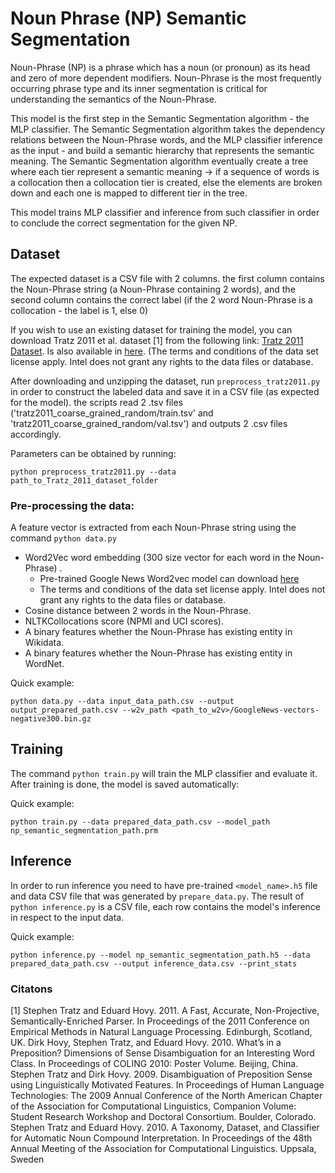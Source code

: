 # Noun Phrase (NP) Semantic Segmentation

Noun-Phrase (NP) is a phrase which has a noun (or pronoun) as its head and zero of more dependent modifiers.
Noun-Phrase is the most frequently occurring phrase type and its inner segmentation is critical for understanding the
semantics of the Noun-Phrase.

This model is the first step in the Semantic Segmentation algorithm - the MLP classifier.
The Semantic Segmentation algorithm takes the dependency relations between the Noun-Phrase words, and the MLP classifier inference as the
input - and build a semantic hierarchy that represents the semantic meaning.
The Semantic Segmentation algorithm eventually create a tree where each tier represent a semantic meaning -> if a sequence of words is a
collocation then a collocation tier is created, else the elements are broken down and each one is mapped
to different tier in the tree.

This model trains MLP classifier and inference from such classifier in order to conclude the correct segmentation
for the given NP.

## Dataset
The expected dataset is a CSV file with 2 columns. the first column contains the Noun-Phrase string (a Noun-Phrase containing 2 words), and the second column contains the correct label (if the 2 word Noun-Phrase is a collocation - the label is 1, else 0)

If you wish to use an existing dataset for training the model, you can download Tratz 2011 et al. dataset [1] from the following link:
[Tratz 2011 Dataset](https://vered1986.github.io/papers/Tratz2011_Dataset.tar.gz). Is also available in [here](https://www.isi.edu/publications/licensed-sw/fanseparser/index.html).
(The terms and conditions of the data set license apply. Intel does not grant any rights to the data files or database.


After downloading and unzipping the dataset, run `preprocess_tratz2011.py` in order to construct the labeled data and save it in a CSV file (as expected for the model).
the scripts read 2 .tsv files ('tratz2011_coarse_grained_random/train.tsv' and 'tratz2011_coarse_grained_random/val.tsv') and outputs 2 .csv files accordingly.

Parameters can be obtained by running:

    python preprocess_tratz2011.py --data path_to_Tratz_2011_dataset_folder


### Pre-processing the data:
A feature vector is extracted from each Noun-Phrase string using the command `python data.py`

* Word2Vec word embedding (300 size vector for each word in the Noun-Phrase) .
    * Pre-trained Google News Word2vec model can download [here](https://drive.google.com/file/d/0B7XkCwpI5KDYNlNUTTlSS21pQmM/edit?usp=sharing)
    * The terms and conditions of the data set license apply. Intel does not grant any rights to the data files or database.
* Cosine distance between 2 words in the Noun-Phrase.
* NLTKCollocations score (NPMI and UCI scores).
* A binary features whether the Noun-Phrase has existing entity in Wikidata.
* A binary features whether the Noun-Phrase has existing entity in WordNet.

Quick example:

    python data.py --data input_data_path.csv --output output_prepared_path.csv --w2v_path <path_to_w2v>/GoogleNews-vectors-negative300.bin.gz

## Training
The command `python train.py` will train the MLP classifier and evaluate it.
After training is done, the model is saved automatically:

Quick example:

    python train.py --data prepared_data_path.csv --model_path np_semantic_segmentation_path.prm

## Inference
In order to run inference you need to have pre-trained `<model_name>.h5` file and data CSV file
that was generated by `prepare_data.py`.
The result of `python inference.py` is a CSV file, each row contains the model's inference in respect to the input data.

Quick example:

    python inference.py --model np_semantic_segmentation_path.h5 --data prepared_data_path.csv --output inference_data.csv --print_stats



### Citatons
[1] Stephen Tratz and Eduard Hovy. 2011. A Fast, Accurate, Non-Projective, Semantically-Enriched
Parser. In Proceedings of the 2011 Conference on Empirical Methods in Natural Language Processing.
Edinburgh, Scotland, UK. Dirk Hovy, Stephen Tratz, and Eduard Hovy. 2010. What’s in a Preposition?
Dimensions of Sense Disambiguation for an Interesting Word Class. In Proceedings of COLING 2010:
Poster Volume. Beijing, China. Stephen Tratz and Dirk Hovy. 2009. Disambiguation of Preposition
Sense using Linguistically Motivated Features. In Proceedings of Human Language Technologies:
The 2009 Annual Conference of the North American Chapter of the Association for Computational
Linguistics, Companion Volume: Student Research Workshop and Doctoral Consortium. Boulder, Colorado.
Stephen Tratz and Eduard Hovy. 2010. A Taxonomy, Dataset, and Classifier for Automatic Noun Compound Interpretation.
In Proceedings of the 48th Annual Meeting of the Association for Computational Linguistics. Uppsala, Sweden